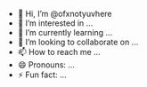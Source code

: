 - 👋 Hi, I’m @ofxnotyuvhere
- 👀 I’m interested in ...
- 🌱 I’m currently learning ...
- 💞️ I’m looking to collaborate on ...
- 📫 How to reach me ...
- 😄 Pronouns: ...
- ⚡ Fun fact: ...

<!---
ofxnotyuvhere/ofxnotyuvhere is a ✨ special ✨ repository because its `README.md` (this file) appears on your GitHub profile.
You can click the Preview link to take a look at your changes.
--->
